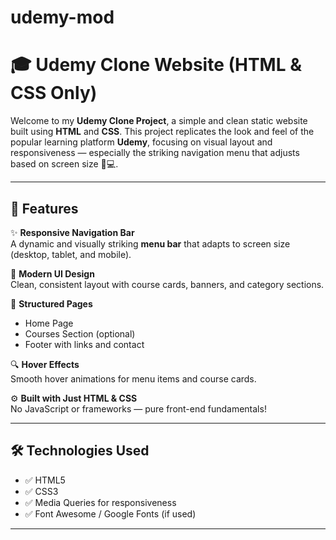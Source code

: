 # udemy-mod

# 🎓 Udemy Clone Website (HTML & CSS Only)

Welcome to my **Udemy Clone Project**, a simple and clean static website built using **HTML** and **CSS**. This project replicates the look and feel of the popular learning platform **Udemy**, focusing on visual layout and responsiveness — especially the striking navigation menu that adjusts based on screen size 📱💻.

---

## 🚀 Features

✨ **Responsive Navigation Bar**  
A dynamic and visually striking **menu bar** that adapts to screen size (desktop, tablet, and mobile).

🎨 **Modern UI Design**  
Clean, consistent layout with course cards, banners, and category sections.

📁 **Structured Pages**  
- Home Page  
- Courses Section (optional)  
- Footer with links and contact

🔍 **Hover Effects**  
Smooth hover animations for menu items and course cards.

⚙️ **Built with Just HTML & CSS**  
No JavaScript or frameworks — pure front-end fundamentals!

---

## 🛠️ Technologies Used

- ✅ HTML5  
- ✅ CSS3  
- ✅ Media Queries for responsiveness  
- ✅ Font Awesome / Google Fonts (if used)

---



